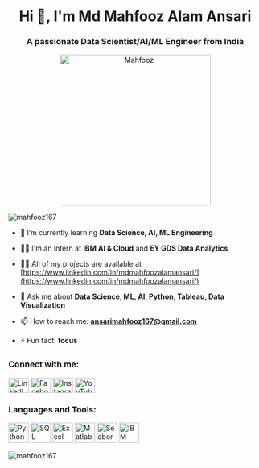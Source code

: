 <h1 align="center">Hi 👋, I'm Md Mahfooz Alam Ansari</h1>
<h3 align="center">A passionate Data Scientist/AI/ML Engineer from India</h3>

<p align="center"> <img src="https://i.imgur.com/abcdefg.jpg" alt="Mahfooz" width="300"/> </p> <!-- Replace "https://i.imgur.com/abcdefg.jpg" with your fictional image URL -->

<p align="left"> <img src="https://komarev.com/ghpvc/?username=mahfooz167&label=Profile%20views&color=0e75b6&style=flat" alt="mahfooz167" /> </p>

- 🌱 I’m currently learning **Data Science, AI, ML Engineering**

- 👨‍💻 I'm an intern at **IBM AI & Cloud** and **EY GDS Data Analytics**

- 👨‍💼 All of my projects are available at [https://www.linkedin.com/in/mdmahfoozalamansari/](https://www.linkedin.com/in/mdmahfoozalamansari/)

- 💬 Ask me about **Data Science, ML, AI, Python, Tableau, Data Visualization**

- 📫 How to reach me: **ansarimahfooz167@gmail.com**

- ⚡ Fun fact: **focus**

<h3 align="left">Connect with me:</h3>
<p align="left">
  <a href="https://linkedin.com/in/www.linkedin.com/in/md-mahfooz-alam-ansari-587828190" target="blank"><img align="center" src="https://i.imgur.com/vxU6t81.png" alt="LinkedIn" height="30" width="40" /></a>
  <a href="https://fb.com/mahfooz ansari" target="blank"><img align="center" src="https://i.imgur.com/r2gMwJY.png" alt="Facebook" height="30" width="40" /></a>
  <a href="https://instagram.com/mahfooz_zada" target="blank"><img align="center" src="https://i.imgur.com/DU1dHX9.png" alt="Instagram" height="30" width="40" /></a>
  <a href="https://www.youtube.com/c/data unbox" target="blank"><img align="center" src="https://i.imgur.com/zmBkooH.png" alt="YouTube" height="30" width="40" /></a>
</p>

<h3 align="left">Languages and Tools:</h3>
<p align="left"> 
  <img src="https://i.imgur.com/1H8TwKR.png" alt="Python" width="40" height="40"/>
  <img src="https://i.imgur.com/YTLVgXs.png" alt="SQL" width="40" height="40"/>
  <img src="https://i.imgur.com/cpRw90q.png" alt="Excel" width="40" height="40"/>
  <img src="https://i.imgur.com/y5u6w2I.png" alt="Matlab" width="40" height="40"/>
  <img src="https://i.imgur.com/Z4WYK2d.png" alt="Seaborn" width="40" height="40"/>
  <img src="https://i.imgur.com/Fl6FV3B.png" alt="IBM Cloud" width="40" height="40"/>
</p>

<p><img align="center" src="https://github-readme-stats.vercel.app/api/top-langs?username=mahfooz167&show_icons=true&locale=en&layout=compact" alt="mahfooz167" /></p>
